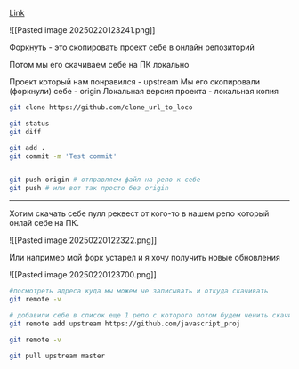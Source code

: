 
[Link](https://www.youtube.com/watch?v=XeK0UylJYu8&list=PLDyvV36pndZEgSRzWGuXFrTRUFuAAMciE)

![[Pasted image 20250220123241.png]]

Форкнуть - это скопировать проект себе в онлайн репозиторий 

Потом мы его скачиваем себе на ПК локально

Проект который нам понравился - upstream
Мы его скопировали (форкнули) себе - origin
Локальная версия проекта - локальная копия

```bash
git clone https://github.com/clone_url_to_loco

git status
git diff

git add .
git commit -m 'Test commit'


git push origin # отправляем файл на репо к себе 
git push # или вот так просто без origin
```

---
Хотим скачать себе пулл реквест от кого-то в нашем репо который онлай себе на ПК. 

![[Pasted image 20250220122322.png]]

Или например мой форк устарел и я хочу получить новые обновления

![[Pasted image 20250220123700.png]]


```bash
#посмотреть адреса куда мы можем че записывать и откуда скачивать 
git remote -v 

# добавили себе в список еще 1 репо с которого потом будем ченить скачивать 
git remote add upstream https://github.com/javascript_proj

git remote -v

git pull upstream master
```

